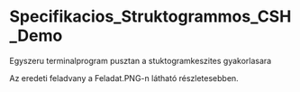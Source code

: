 # Specifikacios_Struktogrammos_CSH_Demo
 Egyszeru terminalprogram pusztan a stuktogramkeszites gyakorlasara

Az eredeti feladvany a Feladat.PNG-n látható részletesebben.
